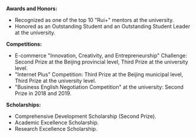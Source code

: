 **Awards and Honors:**
- Recognized as one of the top 10 "Rui+" mentors at the university.
- Honored as an Outstanding Student and an Outstanding Student Leader at the university.

**Competitions:**
- E-commerce "Innovation, Creativity, and Entrepreneurship" Challenge: Second Prize at the Beijing provincial level, Third Prize at the university level.
- "Internet Plus" Competition: Third Prize at the Beijing municipal level, Third Prize at the university level.
- "Business English Negotiation Competition" at the university: Second Prize in 2018 and 2019.

**Scholarships:**
- Comprehensive Development Scholarship (Second Prize).
- Academic Excellence Scholarship.
- Research Excellence Scholarship.
